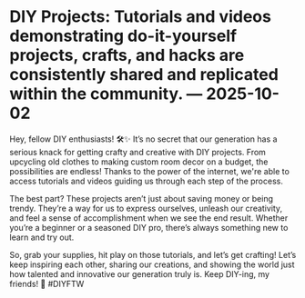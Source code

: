 # DIY Projects: Tutorials and videos demonstrating do-it-yourself projects, crafts, and hacks are consistently shared and replicated within the community. — 2025-10-02

Hey, fellow DIY enthusiasts! 🛠️✨ It’s no secret that our generation has a serious knack for getting crafty and creative with DIY projects. From upcycling old clothes to making custom room decor on a budget, the possibilities are endless! Thanks to the power of the internet, we're able to access tutorials and videos guiding us through each step of the process.

The best part? These projects aren’t just about saving money or being trendy. They’re a way for us to express ourselves, unleash our creativity, and feel a sense of accomplishment when we see the end result. Whether you’re a beginner or a seasoned DIY pro, there’s always something new to learn and try out.

So, grab your supplies, hit play on those tutorials, and let’s get crafting! Let’s keep inspiring each other, sharing our creations, and showing the world just how talented and innovative our generation truly is. Keep DIY-ing, my friends! 🌟 #DIYFTW
